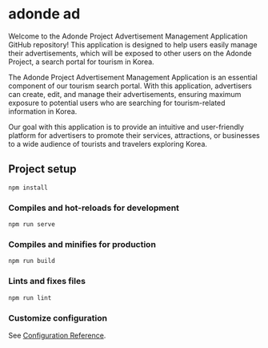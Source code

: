 # adonde ad

Welcome to the Adonde Project Advertisement Management Application GitHub repository! This application is designed to help users easily manage their advertisements, which will be exposed to other users on the Adonde Project, a search portal for tourism in Korea.

The Adonde Project Advertisement Management Application is an essential component of our tourism search portal. With this application, advertisers can create, edit, and manage their advertisements, ensuring maximum exposure to potential users who are searching for tourism-related information in Korea.

Our goal with this application is to provide an intuitive and user-friendly platform for advertisers to promote their services, attractions, or businesses to a wide audience of tourists and travelers exploring Korea.
## Project setup

```
npm install
```

### Compiles and hot-reloads for development

```
npm run serve
```

### Compiles and minifies for production

```
npm run build
```

### Lints and fixes files

```
npm run lint
```

### Customize configuration

See [Configuration Reference](https://cli.vuejs.org/config/).
